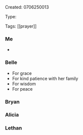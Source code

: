 Created: 0706250013

Type: 

Tags: [[prayer]]

### Me

- 


### Belle

- For grace
- For kind patience with her family
- For wisdom
- For peace

### Bryan



### Alicia





### Lethan




